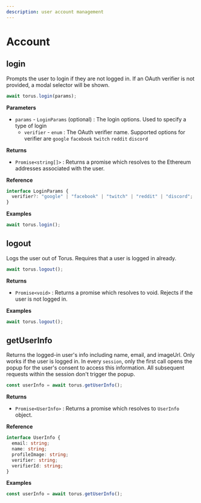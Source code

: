 ```yaml
---
description: user account management
---
```


# Account

## login

Prompts the user to login if they are not logged in. If an OAuth verifier is not provided, a modal selector will be shown.

```javascript
await torus.login(params);
```

**Parameters**

* `params` - `LoginParams` \(optional\) : The login options. Used to specify a type of login
  * `verifier` - `enum` : The OAuth verifier name. Supported options for verifier are `google` `facebook` `twitch` `reddit` `discord`

**Returns**

* `Promise<string[]>` : Returns a promise which resolves to the Ethereum addresses associated with the user.

**Reference**

```typescript
interface LoginParams {
  verifier?: "google" | "facebook" | "twitch" | "reddit" | "discord";
}
```

**Examples**

```javascript
await torus.login();
```

## logout

Logs the user out of Torus. Requires that a user is logged in already.

```javascript
await torus.logout();
```

**Returns**

* `Promise<void>` : Returns a promise which resolves to void. Rejects if the user is not logged in.

**Examples**

```javascript
await torus.logout();
```

## getUserInfo

Returns the logged-in user's info including name, email, and imageUrl. Only works if the user is logged in. In every `session`, only the first call opens the popup for the user's consent to access this information. All subsequent requests within the session don't trigger the popup.

```javascript
const userInfo = await torus.getUserInfo();
```

**Returns**

* `Promise<UserInfo>` : Returns a promise which resolves to `UserInfo` object.

**Reference**

```typescript
interface UserInfo {
  email: string;
  name: string;
  profileImage: string;
  verifier: string;
  verifierId: string;
}
```

**Examples**

```javascript
const userInfo = await torus.getUserInfo();
```

